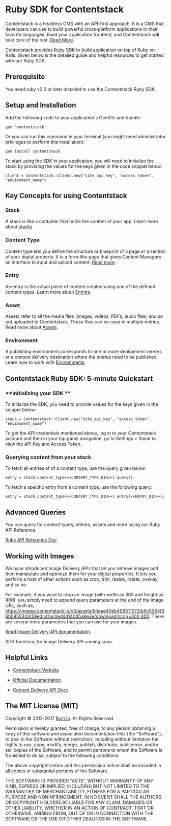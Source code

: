 # **Ruby SDK for Contentstack**

Contentstack is a headless CMS with an API-first approach. It is a CMS that developers can use to build powerful cross-platform applications in their favorite languages. Build your application frontend, and Contentstack will take care of the rest. [Read More](https://www.contentstack.com/). 

Contentstack provides Ruby SDK to build application on top of Ruby on Rails. Given below is the detailed guide and helpful resources to get started with our Ruby SDK.

## **Prerequisite**

You need ruby v2.0 or later installed to use the Contentstack Ruby SDK.

## **Setup and Installation**

Add the following code to your application's Gemfile and bundle:

    gem 'contentstack'

Or you can run this command in your terminal (you might need administrator privileges to perform this installation):

    gem install contentstack

To start using the SDK in your application, you will need to initialize the stack by providing the values for the keys given in the code snippet below.

    client = Contentstack::Client.new("site_api_key", "access_token", "enviroment_name")

## **Key Concepts for using Contentstack**

### **Stack**

A stack is like a container that holds the content of your app. Learn more about [stacks](https://www.contentstack.com/docs/guide/stack).

### **Content Type**

Content type lets you define the structure or blueprint of a page or a section of your digital property. It is a form-like page that gives Content Managers an interface to input and upload content. [Read more](https://www.contentstack.com/docs/guide/content-types). 

### **Entry**

An entry is the actual piece of content created using one of the defined content types. Learn more about [Entries](https://www.contentstack.com/docs/guide/content-management#working-with-entries). 

### **Asset**

Assets refer to all the media files (images, videos, PDFs, audio files, and so on) uploaded to Contentstack. These files can be used in multiple entries. Read more about [Assets](https://www.contentstack.com/docs/guide/content-management#working-with-assets). 

### **Environment**

A publishing environment corresponds to one or more deployment servers or a content delivery destination where the entries need to be published. Learn how to work with [Environments](https://www.contentstack.com/docs/guide/environments). 

## **Contentstack Ruby SDK: 5-minute Quickstart**

### **Initializing your SDK **

To initialize the SDK, you need to provide values for the keys given in the snippet below:

    stack = Contentstack::Client.new("site_api_key", "access_token", "enviroment_name")

To get the API credentials mentioned above, log in to your Contentstack account and then in your top panel navigation, go to Settings > Stack to view the API Key and Access Token.

### **Querying content from your stack**

To fetch all entries of of a content type, use the query given below:

    entry = stack.content_type(<<CONTENT_TYPE_UID>>).query();

To fetch a specific entry from a content type, use the following query:

    entry = stack.content_type(<<CONTENT_TYPE_UID>>).entry(<<ENTRY_UID>>);

## **Advanced Queries**

You can query for content types, entries, assets and more using our Ruby API Reference. 

[Ruby API Reference Doc](http://www.rubydoc.info/gems/contentstack)

## **Working with Images**

We have introduced Image Delivery APIs that let you retrieve images and then manipulate and optimize them for your digital properties. It lets you perform a host of other actions such as crop, trim, resize, rotate, overlay, and so on. 

For example, if you want to crop an image (with width as 300 and height as 400), you simply need to append query parameters at the end of the image URL, such as, https://images.contentstack.io/v3/assets/blteae40eb499811073/bltc5064f36b5855343/59e0c41ac0eddd140d5a8e3e/download?crop=300,400. There are several more parameters that you can use for your images. 

[Read Image Delivery API documentation](https://www.contentstack.com/docs/apis/image-delivery-api/). 

SDK functions for Image Delivery API coming soon. 

## **Helpful Links**

* [Contentstack Website](https://www.contentstack.com)

* [Official Documentation](http://contentstack.com/docs)

* [Content Delivery API Docs](https://contentstack.com/docs/apis/content-delivery-api/)

## **The MIT License (MIT)**

Copyright © 2012-2017 [Built.io](https://www.built.io/). All Rights Reserved

Permission is hereby granted, free of charge, to any person obtaining a copy of this software and associated documentation files (the "Software"), to deal in the Software without restriction, including without limitation the rights to use, copy, modify, merge, publish, distribute, sublicense, and/or sell copies of the Software, and to permit persons to whom the Software is furnished to do so, subject to the following conditions:

The above copyright notice and this permission notice shall be included in all copies or substantial portions of the Software.

THE SOFTWARE IS PROVIDED "AS IS", WITHOUT WARRANTY OF ANY KIND, EXPRESS OR IMPLIED, INCLUDING BUT NOT LIMITED TO THE WARRANTIES OF MERCHANTABILITY, FITNESS FOR A PARTICULAR PURPOSE AND NONINFRINGEMENT. IN NO EVENT SHALL THE AUTHORS OR COPYRIGHT HOLDERS BE LIABLE FOR ANY CLAIM, DAMAGES OR OTHER LIABILITY, WHETHER IN AN ACTION OF CONTRACT, TORT OR OTHERWISE, ARISING FROM, OUT OF OR IN CONNECTION WITH THE SOFTWARE OR THE USE OR OTHER DEALINGS IN THE SOFTWARE.

